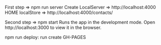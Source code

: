 First step => npm run server
Create LocalServer  => http://localhost:4000 
HOME localStore => http://localhost:4000/contacts/


Second step => npm start 
Runs the app in the development mode.
Open http://localhost:3000 to view it in the browser.



npm run deploy:
 run create GH-PAGES 